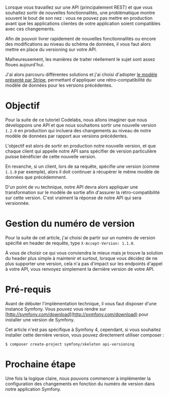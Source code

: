 Lorsque vous travaillez sur une API (principalement REST) et que vous souhaitez sortir de nouvelles fonctionnalités, une problématique montre souvent le bout de son nez : vous ne pouvez pas mettre en production avant que les applications clientes de votre application soient compatibles avec ces changements.

Afin de pouvoir livrer rapidement de nouvelles fonctionnalités ou encore des modifications au niveau du schéma de données, il vous faut alors mettre en place du versioning sur votre API.

Malheureusement, les manières de traiter réellement le sujet sont assez floues aujourd'hui.

J'ai alors parcouru différentes solutions et j'ai choisi d'adopter [le modèle présenté par Stripe](https://stripe.com/blog/api-versioning), permettant d'appliquer une rétro-compatibilité du modèle de données pour les versions précédentes.

# Objectif

Pour la suite de ce tutoriel Codelabs, nous allons imaginer que nous développons une API et que nous souhaitons sortir une nouvelle version `1.2.0` en production qui incluera des changements au niveau de notre modèle de données par rapport aux versions précédentes.

L'objectif est alors de sortir en production notre nouvelle version, et que chaque client qui appelle notre API sans spécifier de version particulière puisse bénéficier de cette nouvelle version.

En revanche, si un client, lors de sa requête, spécifie une version (comme `1.1.0` par exemple), alors il doit continuer à récupérer le même modèle de données que précédemment.

D'un point de vu technique, notre API devra alors appliquer une transformation sur le modèle de sortie afin d'assurer la rétro-compatibilité sur cette version. C'est vraiment la réponse de notre API qui sera versionnée.

# Gestion du numéro de version

Pour la suite de cet article, j'ai choisi de partir sur un numéro de version spécifié en header de requête, type `X-Accept-Version: 1.1.0`.

À vous de choisir ce qui vous conviendra le mieux mais je trouve la solution du header plus simple à maintenir et surtout, lorsque vous décidez de ne plus supporter une version, cela n'a pas d'impact sur les endpoints d'appel à votre API, vous renvoyez simplement la dernière version de votre API.

# Pré-requis

Avant de débuter l'implémentation technique, il vous faut disposer d'une instance Symfony. Vous pouvez vous rendre sur [http://symfony.com/download](http://symfony.com/download) pour installer une version de Symfony.

Cet article n'est pas spécifique à Symfony 4, cependant, si vous souhaitez installer cette dernière version, vous pouvez directement utiliser composer :

```
$ composer create-project symfony/skeleton api-versioning
```

# Prochaine étape

Une fois la logique claire, nous pouvons commencer à implémenter la configuration des changements en fonction du numéro de version dans notre application Symfony.
